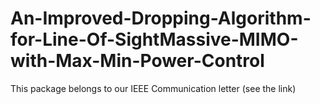 # An-Improved-Dropping-Algorithm-for-Line-Of-SightMassive-MIMO-with-Max-Min-Power-Control
This package belongs to our IEEE Communication letter (see the link)
